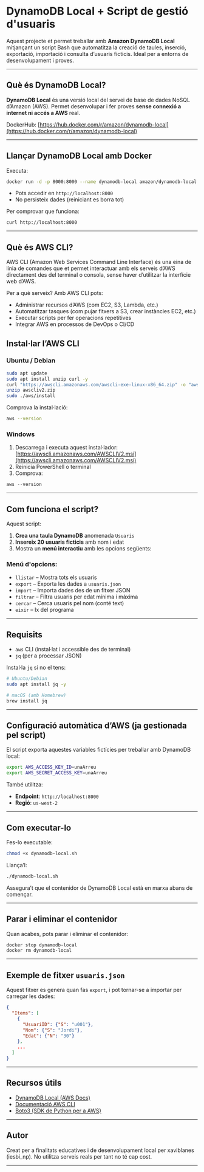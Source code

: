 # DynamoDB Local + Script de gestió d'usuaris

Aquest projecte et permet treballar amb **Amazon DynamoDB Local** mitjançant un script Bash que automatitza la creació de taules, inserció, exportació, importació i consulta d’usuaris ficticis. Ideal per a entorns de desenvolupament i proves.

---

## Què és DynamoDB Local?

**DynamoDB Local** és una versió local del servei de base de dades NoSQL d’Amazon (AWS). Permet desenvolupar i fer proves **sense connexió a internet ni accés a AWS** real.

DockerHub: [https://hub.docker.com/r/amazon/dynamodb-local](https://hub.docker.com/r/amazon/dynamodb-local)

---

## Llançar DynamoDB Local amb Docker

Executa:

```bash
docker run -d -p 8000:8000 --name dynamodb-local amazon/dynamodb-local
```

- Pots accedir en `http://localhost:8000`
- No persisteix dades (reiniciant es borra tot)

Per comprovar que funciona:
```bash
curl http://localhost:8000
```

---

## Què és AWS CLI?

AWS CLI (Amazon Web Services Command Line Interface) és una eina de línia de comandes que et permet interactuar amb els serveis d’AWS directament des del terminal o consola, sense haver d’utilitzar la interfície web d’AWS.

Per a què serveix? Amb AWS CLI pots:

- Administrar recursos d’AWS (com EC2, S3, Lambda, etc.)
- Automatitzar tasques (com pujar fitxers a S3, crear instàncies EC2, etc.)
- Executar scripts per fer operacions repetitives
- Integrar AWS en processos de DevOps o CI/CD

## Instal·lar l’AWS CLI

### Ubuntu / Debian

```bash
sudo apt update
sudo apt install unzip curl -y
curl "https://awscli.amazonaws.com/awscli-exe-linux-x86_64.zip" -o "awscliv2.zip"
unzip awscliv2.zip
sudo ./aws/install
```

Comprova la instal·lació:

```bash
aws --version
```

### Windows

1. Descarrega i executa aquest instal·lador: [https://awscli.amazonaws.com/AWSCLIV2.msi](https://awscli.amazonaws.com/AWSCLIV2.msi)
2. Reinicia PowerShell o terminal
3. Comprova:

```powershell
aws --version
```

---

## Com funciona el script?

Aquest script:

1. **Crea una taula DynamoDB** anomenada `Usuaris`
2. **Insereix 20 usuaris ficticis** amb nom i edat
3. Mostra un **menú interactiu** amb les opcions següents:

### Menú d'opcions:

- `llistar` – Mostra tots els usuaris
- `export` – Exporta les dades a `usuaris.json`
- `import` – Importa dades des de un fitxer JSON
- `filtrar` – Filtra usuaris per edat mínima i màxima
- `cercar` – Cerca usuaris pel nom (conté text)
- `eixir` – Ix del programa

---

## Requisits

- `aws` CLI (instal·lat i accessible des de terminal)
- `jq` (per a processar JSON)

Instal·la `jq` si no el tens:

```bash
# Ubuntu/Debian
sudo apt install jq -y

# macOS (amb Homebrew)
brew install jq
```

---

## Configuració automàtica d’AWS (ja gestionada pel script)

El script exporta aquestes variables fictícies per treballar amb DynamoDB local:

```bash
export AWS_ACCESS_KEY_ID=unaArreu
export AWS_SECRET_ACCESS_KEY=unaArreu
```

També utilitza:

- **Endpoint**: `http://localhost:8000`
- **Regió**: `us-west-2`

---

## Com executar-lo

Fes-lo executable:

```bash
chmod +x dynamodb-local.sh
```

Llança’l:

```bash
./dynamodb-local.sh
```

Assegura’t que el contenidor de DynamoDB Local està en marxa abans de començar.

---

## Parar i eliminar el contenidor

Quan acabes, pots parar i eliminar el contenidor:

```bash
docker stop dynamodb-local
docker rm dynamodb-local
```

---

## Exemple de fitxer `usuaris.json`

Aquest fitxer es genera quan fas `export`, i pot tornar-se a importar per carregar les dades:

```json
{
  "Items": [
    {
      "UsuariID": {"S": "u001"},
      "Nom": {"S": "Jordi"},
      "Edat": {"N": "30"}
    },
    ...
  ]
}
```

---

## Recursos útils

- [DynamoDB Local (AWS Docs)](https://docs.aws.amazon.com/amazondynamodb/latest/developerguide/DynamoDBLocal.html)
- [Documentació AWS CLI](https://docs.aws.amazon.com/cli/latest/userguide/)
- [Boto3 (SDK de Python per a AWS)](https://boto3.amazonaws.com/v1/documentation/api/latest/index.html)

---

## Autor

Creat per a finalitats educatives i de desenvolupament local per xaviblanes (iesbi_np). No utilitza serveis reals per tant no té cap cost.

---
